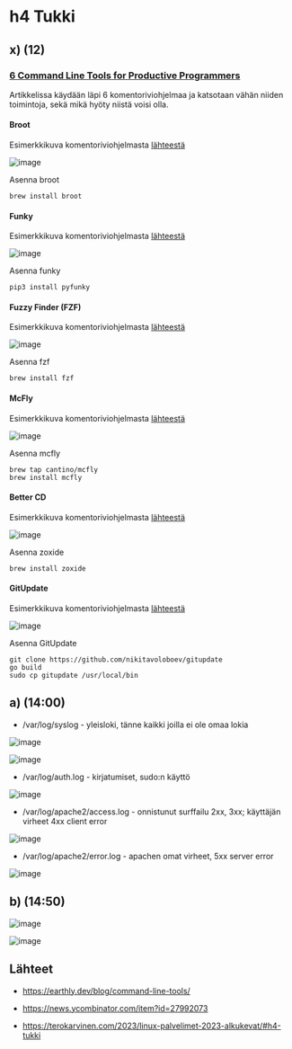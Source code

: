 # h4 Tukki

## x) (12)

### [6 Command Line Tools for Productive Programmers](https://earthly.dev/blog/command-line-tools/)

Artikkelissa käydään läpi 6 komentoriviohjelmaa ja katsotaan vähän niiden toimintoja, sekä mikä hyöty niistä voisi olla.

#### Broot

Esimerkkikuva komentoriviohjelmasta [lähteestä](https://earthly.dev/blog/command-line-tools/)

![image](https://user-images.githubusercontent.com/112497215/215324447-23005fbe-8993-4bef-a6f9-dee1c3b01a9d.png)


Asenna broot

    brew install broot

#### Funky

Esimerkkikuva komentoriviohjelmasta [lähteestä](https://earthly.dev/blog/command-line-tools/)

![image](https://user-images.githubusercontent.com/112497215/215324323-61714f95-38df-4295-9792-00f537de63d5.png)

Asenna funky

    pip3 install pyfunky

#### Fuzzy Finder (FZF)

Esimerkkikuva komentoriviohjelmasta [lähteestä](https://earthly.dev/blog/command-line-tools/)

![image](https://user-images.githubusercontent.com/112497215/215324282-29291d14-f2b4-4ca8-8718-0e094fc8e451.png)

Asenna fzf

    brew install fzf

#### McFly 

Esimerkkikuva komentoriviohjelmasta [lähteestä](https://earthly.dev/blog/command-line-tools/)

![image](https://user-images.githubusercontent.com/112497215/215324200-251cf25b-0e90-450a-9ed0-1f580f3eb031.png)


Asenna mcfly

    brew tap cantino/mcfly
    brew install mcfly

#### Better CD

Esimerkkikuva komentoriviohjelmasta [lähteestä](https://earthly.dev/blog/command-line-tools/)

![image](https://user-images.githubusercontent.com/112497215/215324091-a4194c3f-1161-4106-a5f4-4058c7711b37.png)


Asenna zoxide

    brew install zoxide



#### GitUpdate

Esimerkkikuva komentoriviohjelmasta [lähteestä](https://earthly.dev/blog/command-line-tools/)

![image](https://user-images.githubusercontent.com/112497215/215323744-b6c3a4c1-a883-4edf-a3ba-5fb8d4206898.png)

Asenna GitUpdate
    
    git clone https://github.com/nikitavoloboev/gitupdate
    go build
    sudo cp gitupdate /usr/local/bin


## a) (14:00)

- /var/log/syslog - yleisloki, tänne kaikki joilla ei ole omaa lokia

![image](https://user-images.githubusercontent.com/112497215/215325025-36ad983e-f55b-4df1-af09-88c260a76689.png)

![image](https://user-images.githubusercontent.com/112497215/215324985-aa4d8d8c-6e68-4ad0-8536-184cf566626d.png)

- /var/log/auth.log - kirjatumiset, sudo:n käyttö

![image](https://user-images.githubusercontent.com/112497215/215325262-df5e899e-00fa-45f3-aede-cdac555b16ca.png)

- /var/log/apache2/access.log - onnistunut surffailu 2xx, 3xx; käyttäjän virheet 4xx client error

![image](https://user-images.githubusercontent.com/112497215/215326319-39bb66c5-de20-4959-b5f1-05b60bc4a602.png)

- /var/log/apache2/error.log - apachen omat virheet, 5xx server error

![image](https://user-images.githubusercontent.com/112497215/215326470-446f9552-036d-4360-9681-97d1d5f73b40.png)


## b) (14:50)

![image](https://user-images.githubusercontent.com/112497215/215327250-460f8275-e30a-4e66-b03c-9935d92de798.png)

![image](https://user-images.githubusercontent.com/112497215/215327879-fc023132-1d16-4700-9ce0-67bfcb1a64d5.png)



## Lähteet

- https://earthly.dev/blog/command-line-tools/

- https://news.ycombinator.com/item?id=27992073

- https://terokarvinen.com/2023/linux-palvelimet-2023-alkukevat/#h4-tukki
